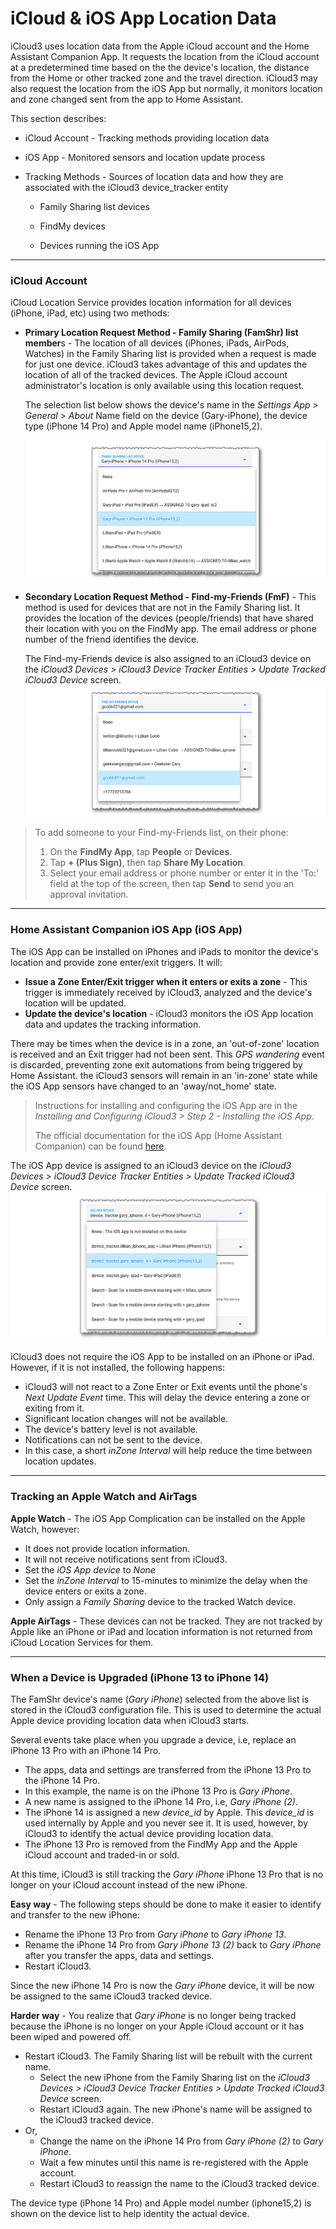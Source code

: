 # iCloud & iOS App Location Data

iCloud3 uses location data from the Apple iCloud account and the Home Assistant Companion App.  It requests the location from the iCloud account at a predetermined time based on the the device's location, the distance from the Home or other tracked zone and the travel direction. iCloud3 may also request the location from the iOS App but normally, it monitors location and zone changed sent from the app to Home Assistant. 

This section describes:

- iCloud Account - Tracking methods providing location data

- iOS App - Monitored sensors and location update process

- Tracking Methods - Sources of location data and how they are associated with the iCloud3 device_tracker entity

  - Family Sharing list devices

  - FindMy devices

  - Devices running the iOS App

    

------

### iCloud Account

iCloud Location Service provides location information for all devices (iPhone, iPad, etc) using two methods:

- **Primary Location Request Method - Family Sharing (FamShr) list member**s - The location of all devices (iPhones, iPads, AirPods, Watches) in the Family Sharing list is provided when a request is made for just one device. iCloud3 takes advantage of this and updates the location of all of the tracked devices. The Apple iCloud account administrator's location is only available using this location request. 

  The selection list below shows the device's name in the *Settings App > General > About*  Name field on the device (Gary-iPhone), the device type (iPhone 14 Pro) and Apple model name (iPhone15,2).

  ![](../images/cf-device-update-famshr.png)

- **Secondary Location Request Method - Find-my-Friends (FmF)** - This method is used for devices that are not in the Family Sharing list. It provides the location of the devices (people/friends) that have shared their location with you on the FindMy app. The email address or phone number of the friend identifies the device. 

  The Find-my-Friends device is also assigned to an iCloud3 device on the *iCloud3 Devices > iCloud3 Device Tracker Entities > Update Tracked iCloud3 Device* screen.
  ![](../images/cf-device-update-fmf.png)

> To add someone to your Find-my-Friends list, on their phone:
>
> 1. On the **FindMy App**, tap **People** or **Devices**.
> 2. Tap **+ (Plus Sign)**, then tap **Share My Location**.
> 3. Select your email address or phone number or enter it in the 'To:' field at the top of the screen, then tap **Send** to send you an approval invitation.



------

### Home Assistant Companion iOS App (iOS App)

The iOS App can be installed on iPhones and iPads to monitor the device's location and provide zone enter/exit triggers. It will:

- **Issue a Zone Enter/Exit trigger when it enters or exits a zone** - This trigger is immediately received by iCloud3, analyzed and the device's location will be updated. 
- **Update the device's location** -  iCloud3 monitors the iOS App location data and updates the tracking information. 

There may be times when the device is in a zone, an 'out-of-zone' location is received and an Exit trigger had not been sent. This *GPS wandering* event is discarded, preventing zone exit automations from being triggered by Home Assistant. the iCloud3 sensors will remain in an 'in-zone' state while the iOS App sensors have changed to an 'away/not_home' state.

> Instructions for installing and configuring the iOS App are in the *Installing and Configuring iCloud3 > Step 2 - Installing the iOS App*.
>
> The official documentation for the iOS App (Home Assistant Companion) can be found [here](https://companion.home-assistant.io/).  

The iOS App device is assigned to an iCloud3 device on the *iCloud3 Devices > iCloud3 Device Tracker Entities > Update Tracked iCloud3 Device* screen. ![](../images/cf-device-update-iosapp.png)

iCloud3 does not require the iOS App to be installed on an iPhone or iPad. However, if it is not installed, the following happens:

- iCloud3 will not react to a Zone Enter or Exit events until the phone's *Next Update Event* time. This will delay the device entering a zone or exiting from it.
- Significant location changes will not be available.
- The device's battery level is not available.
- Notifications can not be sent to the device.
- In this case, a short *inZone Interval* will help reduce the time between location updates.



------

### Tracking an Apple Watch and AirTags

**Apple Watch** - The iOS App Complication can be installed on the Apple Watch, however:

- It does not provide location information.
- It will not receive notifications sent from iCloud3.
- Set the *iOS App device* to *None*
- Set the *inZone Interval* to 15-minutes to minimize the delay when the device enters or exits a zone.
- Only assign a *Family Sharing* device to the tracked Watch device.

**Apple AirTags** - These devices can not be tracked. They are not tracked by Apple like an iPhone or iPad and location information is not returned from iCloud Location Services for them.



------

### When a Device is Upgraded (iPhone 13 to iPhone 14)

The FamShr device's name (*Gary iPhone*) selected from the above list is stored in the iCloud3 configuration file. This is used to determine the actual Apple device providing location data when iCloud3 starts.

Several events take place when you upgrade a device, i.e, replace an iPhone 13 Pro with an iPhone 14 Pro. 

- The apps, data and settings are transferred from the iPhone 13 Pro to the iPhone 14 Pro.
- In this example, the name is on the iPhone 13 Pro is *Gary iPhone*. 
- A new name is assigned to the iPhone 14 Pro, i.e, *Gary iPhone (2)*.
- The iPhone 14 is assigned a new *device_id* by Apple. This *device_id* is used internally by Apple and you never see it. It is used, however, by iCloud3 to identify the actual device providing location data.
- The iPhone 13 Pro is removed from the FindMy App and the Apple iCloud account and traded-in or sold.

At this time, iCloud3 is still tracking the *Gary iPhone* iPhone 13 Pro that is no longer on your iCloud account instead of the new iPhone.

**Easy way** - The following steps should be done to make it easier to identify and transfer to the new iPhone:

- Rename the iPhone 13 Pro from *Gary iPhone* to *Gary iPhone 13*. 
- Rename the iPhone 14 Pro from *Gary iPhone 13 (2)* back to *Gary iPhone* after you transfer the apps, data and settings.
- Restart iCloud3.

Since the new iPhone 14 Pro is now the *Gary iPhone* device, it will be now be assigned to the same iCloud3 tracked device.

**Harder way** - You realize that *Gary iPhone* is no longer being tracked because the iPhone is no longer on your Apple iCloud account or it has been wiped and powered off. 

- Restart iCloud3. The Family Sharing list will be rebuilt with the current name.
  - Select the new iPhone from the Family Sharing list on the *iCloud3 Devices > iCloud3 Device Tracker Entities > Update Tracked iCloud3 Device* screen. 
  - Restart iCloud3 again. The new iPhone's name will be assigned to the iCloud3 tracked device.
- Or, 
  - Change the name on the iPhone 14 Pro from *Gary iPhone (2)* to *Gary iPhone*.
  - Wait a few minutes until this name is re-registered with the Apple account.
  - Restart iCloud3 to reassign the name to the iCloud3 tracked device.

The device type (iPhone 14 Pro) and Apple model number (iphone15,2) is shown on the device list to help identity the actual device.

